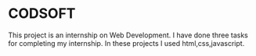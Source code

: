 # CODSOFT
This project is an internship on Web Development. I have done three tasks for completing my internship. In these projects I used html,css,javascript.
